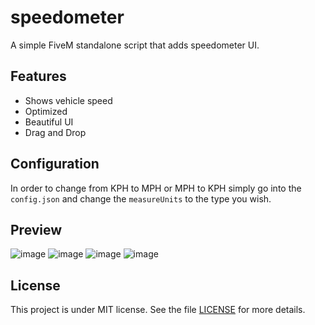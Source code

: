 # speedometer
A simple FiveM standalone script that adds speedometer UI.

## Features
- Shows vehicle speed
- Optimized
- Beautiful UI
- Drag and Drop

## Configuration
In order to change from KPH to MPH or MPH to KPH simply go into the `config.json` and change the `measureUnits` to the type you wish.

## Preview
![image](https://github.com/finalLy134/speedometer/assets/60448180/11e527c7-f691-495d-8ed9-d4f0771fa4ed)
![image](https://github.com/finalLy134/speedometer/assets/60448180/a9617f7c-a9bf-4c07-b2e6-17f674ad5a31)
![image](https://github.com/finalLy134/speedometer/assets/60448180/e6e1311b-9c85-488c-8ed6-8e37162e244a)
![image](https://github.com/finalLy134/speedometer/assets/60448180/11bc8f5c-cca5-48fd-9951-d926667d46f9)


## License

This project is under MIT license. See the file [LICENSE](LICENSE) for more details.
